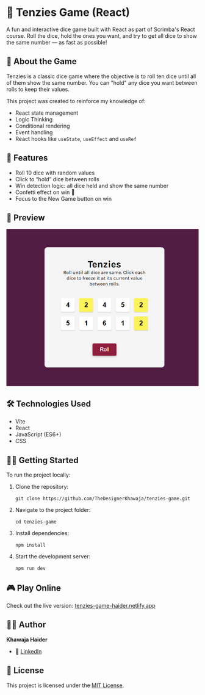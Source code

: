 
# 🎲 Tenzies Game (React)

A fun and interactive dice game built with React as part of Scrimba's React course. Roll the dice, hold the ones you want, and try to get all dice to show the same number — as fast as possible!

## 🧠 About the Game

Tenzies is a classic dice game where the objective is to roll ten dice until all of them show the same number. You can "hold" any dice you want between rolls to keep their values.

This project was created to reinforce my knowledge of:

- React state management
- Logic Thinking
- Conditional rendering
- Event handling
- React hooks like `useState`, `useEffect` and `useRef`

## 🚀 Features

- Roll 10 dice with random values
- Click to “hold” dice between rolls
- Win detection logic: all dice held and show the same number
- Confetti effect on win 🎉
- Focus to the New Game button on win

## 📸 Preview

![Game Screenshot](./src/assets/tenzies-game-screenshot.png)

## 🛠️ Technologies Used

- Vite
- React
- JavaScript (ES6+)
- CSS

## 🧑‍💻 Getting Started

To run the project locally:

1. Clone the repository:
   ```
   git clone https://github.com/TheDesignerKhawaja/tenzies-game.git
   ```
2. Navigate to the project folder:
   ```
   cd tenzies-game
   ```
3. Install dependencies:
   ```
   npm install
   ```
4. Start the development server:
   ```
   npm run dev
   ```

## 🎮 Play Online

Check out the live version: [tenzies-game-haider.netlify.app](https://tenzies-game-haider.netlify.app)


## 🙋‍♂️ Author

**Khawaja Haider**

- 💼 [LinkedIn](https://www.linkedin.com/in/khawajahaider/)

## 📄 License

This project is licensed under the [MIT License](LICENSE).
